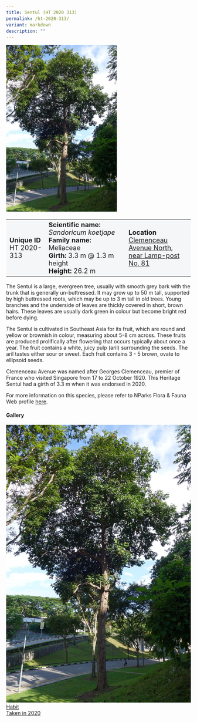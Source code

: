 ```yaml
---
title: Sentul (HT 2020 313)
permalink: /ht-2020-313/
variant: markdown
description: ""
---
```

<div class="isomer-image-wrapper">
<img style="width: 60%" src="/images/Heritage_trees_photos/sankoe_ht2020-313_habit.jpg"> 
</div><table style="minWidth: 100px; font-size: 18px; background: #F4F6F7">
<tbody><tr>
<td rowspan="1" colspan="1">
<strong>Unique ID</strong>
<br>HT 2020-313
</td>
<td rowspan="1" colspan="1">
<strong>Scientific name:</strong> <em>Sandoricum koetjape</em> 
<br><strong>Family name:</strong> Meliaceae
<br><strong>Girth:</strong> 3.3 m @ 1.3 m height
<br><strong>Height: </strong>26.2 m
</td>
<td rowspan="1" colspan="1">
<strong>Location</strong><a href="https://www.onemap.gov.sg/?lat=1.3076000000068693&amp;lng=103.84004999998922">
<br>Clemenceau Avenue North,<br>near Lamp-post No. 81</a>
</td>
</tr>
</tbody></table>
<p>The Sentul is a large, evergreen tree, usually with smooth grey bark with the trunk that is generally un-buttressed. It may grow up to 50 m tall, supported by high buttressed roots, which may be up to 3 m tall in old trees. Young branches and the underside of leaves are thickly covered in short, brown hairs. These leaves are usually dark green in colour but become bright red before dying.</p>

<p>The Sentul is cultivated in Southeast Asia for its fruit, which are round and yellow or brownish in colour, measuring about 5-8 cm across. These fruits are produced prolifically after flowering that occurs typically about once a year. The fruit contains a white, juicy pulp (aril) surrounding the seeds. The aril tastes either sour or sweet. Each fruit contains 3 - 5 brown, ovate to ellipsoid seeds.</p>

<p>Clemenceau Avenue was named after Georges Clemenceau, premier of France who visited Singapore from 17 to 22 October 1920. This Heritage Sentul had a girth of 3.3 m when it was endorsed in 2020.</p>
	
<p>For more information on this species, please refer to NParks Flora &amp; Fauna Web profile <a href="https://www.nparks.gov.sg/florafaunaweb/flora/3/1/3109">here</a>.</p>

<h4><b>Gallery</b></h4>
<div class="isomer-card-grid">
<a href="/images/Heritage_trees_photos/sankoe_ht2020-313_habit.jpg" class="isomer-card">
<div class="isomer-card-image">
<div class="isomer-image-wrapper"><img src="/images/Heritage_trees_photos/sankoe_ht2020-313_habit.jpg"></div></div>
<div class="isomer-card-body"><div class="isomer-card-title">Habit</div><div class="isomer-card-description">Taken in 2020</div></div></a><br></div>